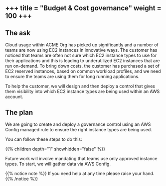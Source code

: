 +++
title = "Budget & Cost governance"
weight = 100
+++
---

## The ask

Cloud usage within ACME Org has picked up significantly and a number of teams are now using EC2 instances in innovative ways. The customer has noticed that teams are often not sure which EC2 instance types to use for their applications and this is leading to underutilized EC2 instances that are run on-demand. To bring down costs, the customer has purchased a set of EC2 reserved instances, based on common workload profiles, and we need to ensure the teams are using them for long running applications.

To help the customer, we will design and then deploy a control that gives them visibility into which EC2 instance types are being used within an AWS account.

## The plan

We are going to create and deploy a governance control using an AWS Config managed rule to ensure the right instance types are being used.

You can follow these steps to do this:

{{% children depth="1" showhidden="false" %}}

Future work will involve mandating that teams use only approved instance types. To start, we will gather data via AWS Config.

{{% notice note %}}
If you need help at any time please raise your hand.
{{% /notice %}}

